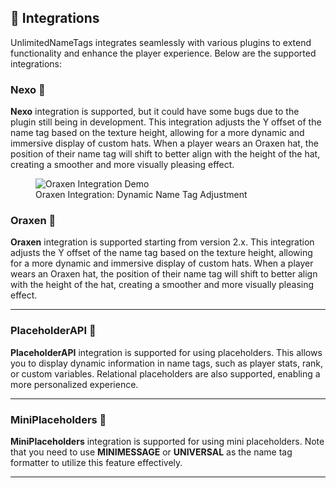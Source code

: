 ## 🔗 **Integrations**

UnlimitedNameTags integrates seamlessly with various plugins to extend functionality and enhance the player experience. Below are the supported integrations:

### **Nexo** 🎩

**Nexo** integration is supported, but it could have some bugs due to the plugin still being in development.
This integration adjusts the Y offset of the name tag based on the texture height, allowing for a more dynamic and immersive display of custom hats. When a player wears an Oraxen hat, the position of their name tag will shift to better align with the height of the hat, creating a smoother and more visually pleasing effect.

<figure>
  <img src="https://i.imgur.com/ocnlz9Q.gif" alt="Oraxen Integration Demo" />
  <figcaption>Oraxen Integration: Dynamic Name Tag Adjustment</figcaption>
</figure>

### **Oraxen** 🎩

**Oraxen** integration is supported starting from version 2.x. This integration adjusts the Y offset of the name tag based on the texture height, allowing for a more dynamic and immersive display of custom hats. When a player wears an Oraxen hat, the position of their name tag will shift to better align with the height of the hat, creating a smoother and more visually pleasing effect.



---

### **PlaceholderAPI** 📍

**PlaceholderAPI** integration is supported for using placeholders. This allows you to display dynamic information in name tags, such as player stats, rank, or custom variables. Relational placeholders are also supported, enabling a more personalized experience.

---

### **MiniPlaceholders** 🧩

**MiniPlaceholders** integration is supported for using mini placeholders. Note that you need to use **MINIMESSAGE** or **UNIVERSAL** as the name tag formatter to utilize this feature effectively.

---
